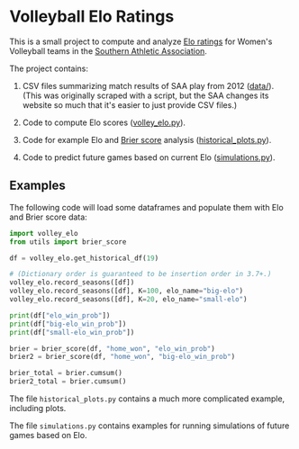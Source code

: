 # Volleyball Elo Ratings

This is a small project to compute and analyze [Elo
ratings](https://en.wikipedia.org/wiki/Elo_rating_system) for Women's
Volleyball teams in the [Southern Athletic
Association](https://saa-sports.com/index.aspx?path=wvball).

The project contains:

1. CSV files summarizing match results of SAA play from 2012 ([data/](data/)).
   (This was originally scraped with a script, but the SAA changes its website
   so much that it's easier to just provide CSV files.)

2. Code to compute Elo scores ([volley_elo.py](volley_elo.py)).

3. Code for example Elo and [Brier
   score](https://en.wikipedia.org/wiki/Brier_score) analysis ([historical_plots.py](historical_plots.py)).

4. Code to predict future games based on current Elo ([simulations.py](simulations.py)).

## Examples

The following code will load some dataframes and populate them with Elo and
Brier score data:

```python
import volley_elo
from utils import brier_score

df = volley_elo.get_historical_df(19)

# (Dictionary order is guaranteed to be insertion order in 3.7+.)
volley_elo.record_seasons([df])
volley_elo.record_seasons([df], K=100, elo_name="big-elo")
volley_elo.record_seasons([df], K=20, elo_name="small-elo")

print(df["elo_win_prob"])
print(df["big-elo_win_prob"])
print(df["small-elo_win_prob"])

brier = brier_score(df, "home_won", "elo_win_prob")
brier2 = brier_score(df, "home_won", "big-elo_win_prob")

brier_total = brier.cumsum()
brier2_total = brier.cumsum()
```

The file `historical_plots.py` contains a much more complicated example,
including plots.

The file `simulations.py` contains examples for running simulations of future
games based on Elo.
